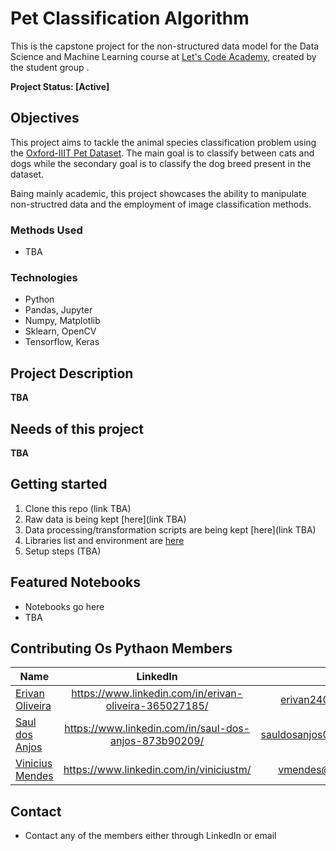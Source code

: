 # Pet Classification Algorithm

This is the capstone project for the non-structured data model for the Data Science and Machine Learning course at [Let's Code Academy](https://letscode.com.br/), created by the student group []().

**Project Status: [Active]**

## Objectives

This project aims to tackle the animal species classification problem using the [Oxford-IIIT Pet Dataset](https://www.robots.ox.ac.uk/~vgg/data/pets/). The main goal is to classify between cats and dogs while the secondary goal is to classify the dog breed present in the dataset.

Baing mainly academic, this project showcases the ability to manipulate non-structred data and the employment of image classification methods.

### Methods Used

* TBA

### Technologies

* Python
* Pandas, Jupyter
* Numpy, Matplotlib
* Sklearn, OpenCV
* Tensorflow, Keras

## Project Description

**TBA**

## Needs of this project

**TBA**

## Getting started

1. Clone this repo (link TBA)
2. Raw data is being kept [here](link TBA)
3. Data processing/transformation scripts are being kept [here](link TBA)
5. Libraries list and environment are [here](TBA)
6. Setup steps (TBA)

## Featured Notebooks

* Notebooks go here
* TBA

## Contributing Os Pythaon Members

|Name                                                 |LinkedIn                                              | email                    |
|-----------------------------------------------------|:----------------------------------------------------:|-------------------------:|
|[Erivan Oliveira](https://github.com/Erivan2400)     |https://www.linkedin.com/in/erivan-oliveira-365027185/|erivan2400@gmail.com      |
|[Saul dos Anjos](https://github.com/saulzera)        |https://www.linkedin.com/in/saul-dos-anjos-873b90209/ |sauldosanjos02@gmail.com  | 
|[Vinicius Mendes](http://github.com/vmendes93)       |https://www.linkedin.com/in/viniciustm/               |vmendes@vmendes.xyz       |

## Contact

* Contact any of the members either through LinkedIn or email
